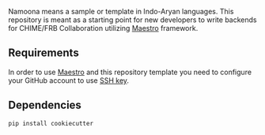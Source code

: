 Namoona means a sample or template in Indo-Aryan languages. This repository is meant as a
starting point for new developers to write backends for CHIME/FRB Collaboration utilizing
[Maestro](https://github.com/CHIMEFRB/maestro) framework.

## Requirements

In order to use [Maestro](https://github.com/CHIMEFRB/maestro) and this repository template you need to
configure your GitHub account to use [SSH key](https://docs.github.com/en/github/authenticating-to-github/adding-a-new-ssh-key-to-your-github-account).


## Dependencies

```
pip install cookiecutter
```